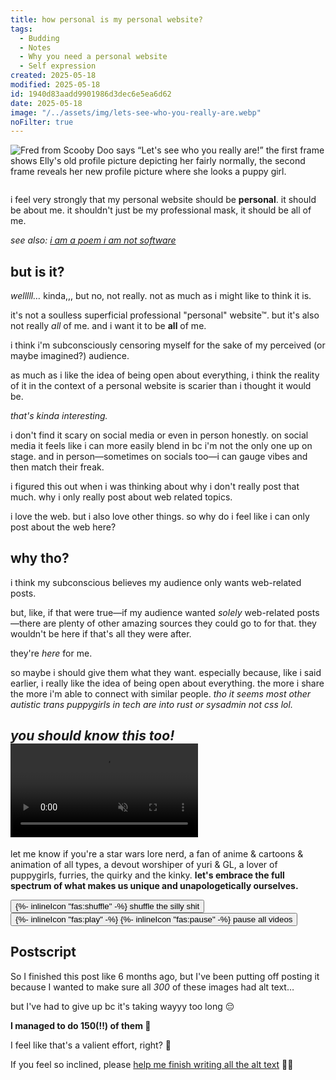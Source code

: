 ```yaml
---
title: how personal is my personal website?
tags:
  - Budding
  - Notes
  - Why you need a personal website
  - Self expression
created: 2025-05-18
modified: 2025-05-18
id: 1940d83aadd9901986d3dec6e5ea6d62
date: 2025-05-18
image: "/../assets/img/lets-see-who-you-really-are.webp"
noFilter: true
---
```

![Fred from Scooby Doo says “Let's see who you really are!” the first frame shows Elly's old profile picture depicting her fairly normally, the second frame reveals her new profile picture where she looks a puppy girl.](/../assets/img/lets-see-who-you-really-are.webp)

~~~ callout _to be read as a conversation with my brain_
~~~

i feel very strongly that my personal website should be **personal**. it should be about me. it shouldn't just be my professional mask, it should be all of me.

_see also: [i am a poem i am not software](https://robinrendle.com/notes/i-am-a-poem-i-am-not-software/)_

## but is it?

_welllll…_ kinda,,, but no, not really. not as much as i might like to think it is.

it's not a soulless superficial professional "personal" website&trade;. but it's also not really _all_ of me. and i want it to be **all** of me.

i think i'm subconsciously censoring myself for the sake of my perceived (or maybe imagined?) audience.

as much as i like the idea of being open about everything, i think the reality of it in the context of a personal website is scarier than i thought it would be.

_that's kinda interesting._

i don't find it scary on social media or even in person honestly. on social media it feels like i can more easily blend in bc i'm not the only one up on stage. and in person—sometimes on socials too—i can gauge vibes and then match their freak.

i figured this out when i was thinking about why i don't really post that much. why i only really post about web related topics.

i love the web. but i also love other things.
so why do i feel like i can only post about the web here?

## why tho?

i think my subconscious believes my audience only wants web-related posts.

but, like, if that were true—if my audience wanted _solely_ web-related posts—there are plenty of other amazing sources they could go to for that. they wouldn't be here if that's all they were after.

they're _here_ for me.

so maybe i should give them what they want.
especially because, like i said earlier, i really like the idea of being open about everything. the more i share the more i'm able to connect with similar people. _tho it seems most other autistic trans puppygirls in tech are into rust or sysadmin not css lol._

<h2 class="[ grid gap-3 ]" style="grid-template-columns: 1.5fr minmax(0, 2fr);">
	<em id="you-should-know-this-too" class="[ stroke ]">you should know this too!</em>
	<video controls autoplay loop muted playsinline src="/assets/img/you-should-know-this-too.mp4"></video>
</h2>

let me know if you're a star wars lore nerd, a fan of anime & cartoons & animation of all types, a devout worshiper of yuri & GL, a lover of puppygirls, furries, the quirky and the kinky. **let's embrace the full spectrum of what makes us unique and unapologetically ourselves.**

<div>
  <button type="button" id="randomiseButton">
    {%- inlineIcon "fas:shuffle" -%}
    <span>shuffle the silly shit</span>
  </button>
  <button type="button" id="pauseAllButton">
    {%- inlineIcon "fas:play" -%}
    {%- inlineIcon "fas:pause" -%}
    <span>pause all videos</span>
  </button>
</div>
<div id="media-wall" class="[ flow ]"></div>

<script type="module">
const recentlyShown = new Set();
const RECENT_HISTORY_SIZE = 300;

const mediaFiles = [
  { type: "image", index: 0, alt: "I bring a sort of “being a dog” vibe to the gender that that humans don't really like." },
  { type: "image", index: 1, alt: "A quick sketch of me Brodie did in pen." },
  { type: "image", index: 2, alt: "A lil cat drinking a pink monster can “glug glug”." },
  { type: "image", index: 3, alt: "A lil cat sitting at a laptop, the screen says “boobs”." },
  { type: "image", index: 4, alt: "A puppy girl wearing a shirt that says “autistic by birth, dog girl by the grace of god”." },
  { type: "image", index: 5, alt: "Calypso from Bluey." },
  { type: "image", index: 6, alt: "Ralsei lying face down on the floor." },
  { type: "image", index: 7, alt: "A lil cat with a raised eyebrow saying “queer”." },
  { type: "image", index: 8, alt: "A lil dog and cat napping together." },
  { type: "image", index: 9, alt: "An absolutely tiny anthropomorphised dog." },
  { type: "image", index: 10, alt: "Miwa and Saeko smiling." },
  { type: "image", index: 11, alt: "" },
  { type: "image", index: 12, alt: "A heartwarming two-panel manga strip showing the sweet intimacy of Miwa and Saeko in separate beds but holding hands, then passed out, sleeping messily, but their connection remains, unbroken even in dreams." },
  { type: "image", index: 13, alt: "" },
  { type: "image", index: 14, alt: "" },
  { type: "image", index: 15, alt: "Saeko reacts with wide-eyed, comical shock and awe, exclaiming, “WHOAA... THAT'S SOME MAD CLEAVAGE!” as Miwa bends over, emphasizing a moment of playful, slightly flustered surprise." },
  { type: "image", index: 16, alt: "" },
  { type: "image", index: 17, alt: "" },
  { type: "image", index: 18, alt: "" },
  { type: "image", index: 19, alt: "Pure joy captured in motion as Miwa and Saeko, hands clasped tightly, run with delighted smiles, their energy palpable in the manga panel." },
  { type: "image", index: 20, alt: "" },
  { type: "image", index: 21, alt: "A quiet, pensive moment as Miwa, in pajamas, gazes with a serious, perhaps slightly weary, expression as Saeko enters the frame." },
  { type: "image", index: 22, alt: "A tender, simple line drawing captures the cozy intimacy of a dog and cat snuggled in sleep, dreaming sweetly of an even closer cuddle, a small heart symbolizing their affection." },
  { type: "image", index: 23, alt: "A vibrant manga scene contrasts two friends: Saeko bursts with exuberant energy, long hair flying as she throws her arms up in pure celebration, while Miwa, elegant in a patterned dress, offers a gentle, serene smile. A moment of shared joy against a cool blue." },
  { type: "image", index: 24, alt: "Miwa and Saeko share a moment of quiet contemplation, their expressions soft and thoughtful as they rest their chins in their hands, radiating a gentle, cozy vibe against a warm pink backdrop." },
  { type: "image", index: 25, alt: "" },
  { type: "image", index: 26, alt: "In a car, Miwa and Saeko sleep soundly, they're completely zonked out, Saeko is drooling on Miwa's boobs." },
  { type: "image", index: 27, alt: "" },
  { type: "image", index: 28, alt: "" },
  { type: "image", index: 29, alt: "" },
  { type: "image", index: 30, alt: "A close-up manga panel radiating warmth, as Miwa, with kind eyes and long dark hair, offers a soft, reassuring smile." },
  { type: "image", index: 31, alt: "" },
  { type: "image", index: 32, alt: "" },
  { type: "image", index: 33, alt: "" },
  { type: "image", index: 34, alt: "" },
  { type: "image", index: 35, alt: "" },
  { type: "image", index: 36, alt: "A goofy lil cat sits proudly unaware, a red circle around its head, connected by a line to a small pride flag, it's a gay cat." },
  { type: "image", index: 37, alt: "" },
  { type: "image", index: 38, alt: "A playful, silly lil cat sipping from a comically large puddle of bright green monster energy drink." },
  { type: "image", index: 39, alt: "A cute lil cat confidently holds a sign that says “GIVE ME $$$”." },
  { type: "image", index: 40, alt: "A cute lil cat confidently holds a sign that says “GAY.”" },
  { type: "image", index: 41, alt: "" },
  { type: "image", index: 42, alt: "" },
  { type: "image", index: 43, alt: "" },
  { type: "image", index: 44, alt: "" },
  { type: "image", index: 45, alt: "" },
  { type: "image", index: 46, alt: "" },
  { type: "image", index: 47, alt: "" },
  { type: "image", index: 48, alt: "Qiu Tong with wide, luminous eyes gazes intently at her phone screen, waiting for Sun Jing to respond." },
  { type: "image", index: 49, alt: "A cute lil puppy girl says “dont care. didn't ask plus i'm wagging my tail and going arf arf wraff bark :3”." },
  { type: "image", index: 50, alt: "An anime girl imitates the thinking emoji." },
  { type: "image", index: 51, alt: "Aya is so embarrassed that her hair is standing up and her face is completely red." },
  { type: "image", index: 52, alt: "Aya begging for forgiveness while Mitsuki tries to reassure her that it's fine." },
  { type: "image", index: 53, alt: "" },
  { type: "image", index: 54, alt: "" },
  { type: "image", index: 55, alt: "You're not cute with those puffy cheeks. You're 29!" },
  { type: "image", index: 56, alt: "Aya is looking at her phone, she's so full of joy that she's moved to tears." },
  { type: "image", index: 57, alt: "Woof! I mean yes!" },
  { type: "image", index: 58, alt: "" },
  { type: "image", index: 59, alt: "I'm a faggot…" },
  { type: "image", index: 60, alt: "An emoji with a huge frown looking at a computer screen." },
  { type: "image", index: 61, alt: "Izutsumi says “Gender”." },
  { type: "image", index: 62, alt: "A tiny little puppy says “Another silly day in my gorgeous tranny life”." },
  { type: "image", index: 63, alt: "" },
  { type: "image", index: 64, alt: "" },
  { type: "image", index: 65, alt: "Pure, unadulterated puppy-dog excitement radiates from this character seen from behind, complete with dog ears and an energetically wagging tail." },
  { type: "image", index: 66, alt: "Three adorable emoticon faces (:3, :3c, :3<) demonstrated by a cute character with flowing hair, each expressing a variation of sweet, cat-like coyness." },
  { type: "image", index: 67, alt: "" },
  { type: "image", index: 68, alt: "Pure, unadulterated puppy-dog excitement radiates from this character seen from behind, complete with dog ears and an energetically wagging tail." },
  { type: "image", index: 69, alt: "" },
  { type: "image", index: 70, alt: "" },
  { type: "image", index: 71, alt: "" },
  { type: "image", index: 72, alt: "" },
  { type: "image", index: 73, alt: "" },
  { type: "image", index: 74, alt: "Brodie the cat says “not a single thought behind your eyes” Elly the dog is confused but then squints and says “wait a minute”." },
  { type: "image", index: 75, alt: "" },
  { type: "image", index: 76, alt: "A sassy mf sits at a desk with a mouse and keyboard." },
  { type: "image", index: 77, alt: "A little puppy says “Welcome to my site”." },
  { type: "image", index: 78, alt: "" },
  { type: "image", index: 79, alt: "A proud yuri enthusiast beams, sporting her “YURI WATCHING HAT” and flashing her “registered YURI EXPERT” card, radiating pure, unadulterated love for the genre, behind her is a lesbian pride flag." },
  { type: "image", index: 80, alt: "A chaotic meme advises to “JUST SCAMPER OUT” if things suck, featuring Izutsumi the cat-person and a humorous list of escapable situations followed by “IF IT SUCKS... HIT DA BRICKS!!”, hilariously championing “real winners quit”." },
  { type: "image", index: 81, alt: "A character with a gentle, inviting smile extends a hand, offering a heartfelt invitation: “LET'S TAKE ESTROGEN TOGETHER”." },
  { type: "image", index: 82, alt: "" },
  { type: "image", index: 83, alt: "" },
  { type: "image", index: 84, alt: "A tiny little cat puts a huge middle finger up to the camera." },
  { type: "image", index: 85, alt: "WHAT is on that computer screen?!" },
  { type: "image", index: 86, alt: "" },
  { type: "image", index: 87, alt: "Falin is a lil puppy giggling." },
  { type: "image", index: 88, alt: "Marcile is a lil puppy giggling." },
  { type: "image", index: 89, alt: "" },
  { type: "image", index: 90, alt: "" },
  { type: "image", index: 91, alt: "" },
  { type: "video", index: 0, alt: "" },
  { type: "video", index: 1, alt: "" },
  { type: "video", index: 2, alt: "Ahsoka Tano and Darth Maul prepare to fight." },
  { type: "video", index: 3, alt: "" },
  { type: "video", index: 4, alt: "“Gets to you, doesn't it?” — Marva, Andor." },
  { type: "video", index: 5, alt: "“Heh.” — Anya smugly" },
  { type: "video", index: 6, alt: "" },
  { type: "video", index: 7, alt: "" },
  { type: "video", index: 8, alt: "" },
  { type: "video", index: 9, alt: "" },
  { type: "video", index: 10, alt: "the autism creature bouncing up and down." },
  { type: "video", index: 11, alt: "" },
  { type: "video", index: 12, alt: "" },
  { type: "video", index: 13, alt: "Aya, green yuri, surounded by sparkles and the text “is somebody gonna match my freak?”." },
  { type: "video", index: 14, alt: "" },
  { type: "video", index: 15, alt: "Bingo getting swallowed by the cinema seat she's sitting in." },
  { type: "video", index: 16, alt: "Bingo dancing under a hand dryer giggling." },
  { type: "video", index: 17, alt: "A cat making biscuits on a blue ikea shark, captioned by the text “hate crime”." },
  { type: "video", index: 18, alt: "A sparkly little blue ikea shark spinning around." },
  { type: "video", index: 19, alt: "BMO dancing." },
  { type: "video", index: 20, alt: "BMO farting." },
  { type: "video", index: 21, alt: "BMO doing a kickflip." },
  { type: "video", index: 22, alt: "A racoon girl chugs a drink, “Mmm estrogen!~”." },
  { type: "video", index: 23, alt: "A racoon girl laughing." },
  { type: "video", index: 24, alt: "A racoon girl tapping on her phone." },
  { type: "video", index: 25, alt: "Marceline lying over Princess bubblegum on the couch, they're reading a magazine together." },
  { type: "video", index: 26, alt: "Princess bubblegum kisses Marceline on the cheek." },
  { type: "video", index: 27, alt: "Princess bubblegum and Marceline sleeping, Bubblegum sleeps perfectly while Marceline is sprawled comfortably." },
  { type: "video", index: 28, alt: "C3PO stripping off his robe sexily." },
  { type: "video", index: 29, alt: "“Hey are you listening?” “Yeh” meanwhile in their thought bubble, Vi slams Caitlyn into the wall, kabedon style." },
  { type: "video", index: 30, alt: "“I just think they're neat” says Marg holding Caitlyn and Vi getting hot and heavy." },
  { type: "video", index: 31, alt: "" },
  { type: "video", index: 32, alt: "“watch yo tone mf” Dr Eggman slaps Chow into the stratosphere." },
  { type: "video", index: 33, alt: "" },
  { type: "video", index: 34, alt: "Golden retriever spinning in circles." },
  { type: "video", index: 35, alt: "Chilli dancing." },
  { type: "video", index: 36, alt: "" },
  { type: "video", index: 37, alt: "" },
  { type: "video", index: 38, alt: "Ed balancing a TV on their head." },
  { type: "video", index: 39, alt: "" },
  { type: "video", index: 40, alt: "Glep dancing." },
  { type: "video", index: 41, alt: "Danny Brown is confused “?????????”." },
  { type: "video", index: 42, alt: "" },
  { type: "video", index: 43, alt: "" },
  { type: "video", index: 44, alt: "" },
  { type: "video", index: 45, alt: "A tiny Harry Du Bois break dancing in front of Kim Kitsuragi." },
  { type: "video", index: 46, alt: "" },
  { type: "video", index: 47, alt: "" },
  { type: "video", index: 48, alt: "Doechii looking like a gorgeous badass." },
  { type: "video", index: 49, alt: "" },
  { type: "video", index: 50, alt: "A lil dog barking, the wizard then turns the dog into a piece of wood with a grain pattern that looks like the dogs face." },
  { type: "video", index: 51, alt: "Troy arrives back to the house in shambles, fire everywhere and everyone freaking out." },
  { type: "video", index: 52, alt: "Ed and some bits and pieces floating around the ship, Ein doggy paddles past." },
  { type: "video", index: 53, alt: "" },
  { type: "video", index: 54, alt: "" },
  { type: "video", index: 55, alt: "Dr Eggman says “I'm going to kill you. And then kill you again”." },
  { type: "video", index: 56, alt: "A silly lil anime girl goes “Eheh, bleehh”." },
  { type: "video", index: 57, alt: "" },
  { type: "video", index: 58, alt: "Enid sleeping messily, sprawled out in her bed." },
  { type: "video", index: 59, alt: "" },
  { type: "video", index: 60, alt: "" },
  { type: "video", index: 61, alt: "Falin dances happily as Laios shows her his new sword." },
  { type: "video", index: 62, alt: "lil Falin is munching." },
  { type: "video", index: 63, alt: "Falin looking adorable as ever smiles at the camera." },
  { type: "video", index: 64, alt: "Tiny Falin eats soup." },
  { type: "video", index: 65, alt: "" },
  { type: "video", index: 66, alt: "" },
  { type: "video", index: 67, alt: "Falin puts Marcile into a gay panic as she shares her mana with her." },
  { type: "video", index: 68, alt: "" },
  { type: "video", index: 69, alt: "" },
  { type: "video", index: 70, alt: "" },
  { type: "video", index: 71, alt: "" },
  { type: "video", index: 72, alt: "Femtanyl's lil cat persona dancing." },
  { type: "video", index: 73, alt: "Fink leaves." },
  { type: "video", index: 74, alt: "Fink bites." },
  { type: "video", index: 75, alt: "Purple guy dances." },
  { type: "video", index: 76, alt: "Frank Ocean sips his drink while surrounded by Odd Future." },
  { type: "video", index: 77, alt: "Fujiko removes her amazing disguise like a badass." },
  { type: "video", index: 78, alt: "Fujiko removes her disguise and starts her motorbike." },
  { type: "video", index: 79, alt: "" },
  { type: "video", index: 80, alt: "Gandalf dancing." },
  { type: "video", index: 81, alt: "A lil puppy dancing to music." },
  { type: "video", index: 82, alt: "Gimli covers his mouth in shock." },
  { type: "video", index: 83, alt: "A goblin typing on a computer with the caption “goblin hours”." },
  { type: "video", index: 84, alt: "A happy puppy girl dancing around and banging her head." },
  { type: "video", index: 85, alt: "A skeleton riding a motorcycle with flames in the background, captioned “Trans rights!”." },
  { type: "video", index: 86, alt: "I have hired MF DOOM to stare at you." },
  { type: "video", index: 87, alt: "A lil puppy girl gets her snout grabbed and her head shaken about, then she blushes." },
  { type: "video", index: 88, alt: "Jake and a bug dance together." },
  { type: "video", index: 89, alt: "Jake sips a cup of coffee." },
  { type: "video", index: 90, alt: "Jerma dancing, terribly." },
  { type: "video", index: 91, alt: "jpegmafia jumpscare." },
  { type: "video", index: 92, alt: "JPEGMafia with sparkly Miku." },
  { type: "video", index: 93, alt: "Peggy can't believe this shit." },
  { type: "video", index: 94, alt: "Kanna eats a crab." },
  { type: "video", index: 95, alt: "" },
  { type: "video", index: 96, alt: "Kanna dancing in the rain." },
  { type: "video", index: 97, alt: "" },
  { type: "video", index: 98, alt: "Kanna sip." },
  { type: "video", index: 99, alt: "" },
  { type: "video", index: 100, alt: "Karlach puppy eyes." },
  { type: "video", index: 101, alt: "" },
  { type: "video", index: 102, alt: "" },
  { type: "video", index: 103, alt: "" },
  { type: "video", index: 104, alt: "" },
  { type: "video", index: 105, alt: "Ursula sits on her roof drawing the birds next to her." },
  { type: "video", index: 106, alt: "Kim Kitsuragi dancing." },
  { type: "video", index: 107, alt: "" },
  { type: "video", index: 108, alt: "Kobayashi typing at a blistering pace." },
  { type: "video", index: 109, alt: "" },
  { type: "video", index: 110, alt: "" },
  { type: "video", index: 111, alt: "" },
  { type: "video", index: 112, alt: "“Remember, you can't trust men.” — Lady Eboshi." },
  { type: "video", index: 113, alt: "Lady Eboshi laughing a hearty laugh." },
  { type: "video", index: 114, alt: "" },
  { type: "video", index: 115, alt: "" },
  { type: "video", index: 116, alt: "" },
  { type: "video", index: 117, alt: "Little Simz dancing with headless suits." },
  { type: "video", index: 118, alt: "Live Jerma reaction." },
  { type: "video", index: 119, alt: "" },
  { type: "video", index: 120, alt: "" },
  { type: "video", index: 121, alt: "" },
  { type: "video", index: 122, alt: "" },
  { type: "video", index: 123, alt: "" },
  { type: "video", index: 124, alt: "" },
  { type: "video", index: 125, alt: "" },
  { type: "video", index: 126, alt: "" },
  { type: "video", index: 127, alt: "" },
  { type: "video", index: 128, alt: "" },
  { type: "video", index: 129, alt: "" },
  { type: "video", index: 130, alt: "Miku plushy swinging." },
  { type: "video", index: 131, alt: "Miku plushy in the washing machine." },
  { type: "video", index: 132, alt: "" },
  { type: "video", index: 133, alt: "" },
  { type: "video", index: 134, alt: "" },
  { type: "video", index: 135, alt: "Misato removes her sunglasses looking amazing." },
  { type: "video", index: 136, alt: "Misato does the worlds biggest yawn." },
  { type: "video", index: 137, alt: "Mitsuki's honest reaction 😐" },
  { type: "video", index: 138, alt: "" },
  { type: "video", index: 139, alt: "Shinji screams “MUSTAAAAAAAAAAARD”." },
  { type: "video", index: 140, alt: "" },
  { type: "video", index: 141, alt: "" },
  { type: "video", index: 142, alt: "Noel the dear girl with huge puppy dog eyes." },
  { type: "video", index: 143, alt: "" },
  { type: "video", index: 144, alt: "" },
  { type: "video", index: 145, alt: "" },
  { type: "video", index: 146, alt: "" },
  { type: "video", index: 147, alt: "" },
  { type: "video", index: 148, alt: "" },
  { type: "video", index: 149, alt: "" },
  { type: "video", index: 150, alt: "" },
  { type: "video", index: 151, alt: "PB tries estrogen." },
  { type: "video", index: 152, alt: "" },
  { type: "video", index: 153, alt: "" },
  { type: "video", index: 154, alt: "" },
  { type: "video", index: 155, alt: "A lil fluffy creature blinks one eye at a time." },
  { type: "video", index: 156, alt: "" },
  { type: "video", index: 157, alt: "A fluffy lil puppy tip tapping on a keyboard." },
  { type: "video", index: 158, alt: "" },
  { type: "video", index: 159, alt: "A lil fluffy puppy spinning around and around." },
  { type: "video", index: 160, alt: "A golden retriever sits on a swing, swinging back and forth." },
  { type: "video", index: 161, alt: "The Rei plushy taunts Shinji with the Gangnam style dance." },
  { type: "video", index: 162, alt: "Senator Chuchi." },
  { type: "video", index: 163, alt: "" },
  { type: "video", index: 164, alt: "" },
  { type: "video", index: 165, alt: "" },
  { type: "video", index: 166, alt: "We've had one yes, but what about second breakfast?" },
  { type: "video", index: 167, alt: "Shadow… It's me! The Devil!" },
  { type: "video", index: 168, alt: "Shadowheart being an autistic lil nerd and over explaining." },
  { type: "video", index: 169, alt: "" },
  { type: "video", index: 170, alt: "Smeagol's 3D model with a light spinning around it, the caption reads “POV: Microwave burrito”." },
  { type: "video", index: 171, alt: "" },
  { type: "video", index: 172, alt: "" },
  { type: "video", index: 173, alt: "" },
  { type: "video", index: 174, alt: "“Something just happened” Sonic fandub." },
  { type: "video", index: 175, alt: "Spamton dances." },
  { type: "video", index: 176, alt: "" },
  { type: "video", index: 177, alt: "Lego clone trooper goes to the toilet." },
  { type: "video", index: 178, alt: "" },
  { type: "video", index: 179, alt: "" },
  { type: "video", index: 180, alt: "Taiko Don gets petted." },
  { type: "video", index: 181, alt: "" },
  { type: "video", index: 182, alt: "Gollum asks Samwise “What's Taters... Precious?” Sam agrily replies “POH-TAY-TOHS?! BOIL EM', MASH EM' STICK EM', IN A STEW?”." },
  { type: "video", index: 183, alt: "" },
  { type: "video", index: 184, alt: "Tem's eye are spinning around all silly." },
  { type: "video", index: 185, alt: "You're at the Tem Shop and Tem is losing her mind." },
  { type: "video", index: 186, alt: "" },
  { type: "video", index: 187, alt: "" },
  { type: "video", index: 188, alt: "" },
  { type: "video", index: 189, alt: "" },
  { type: "video", index: 190, alt: "Toru yapping like an idiot." },
  { type: "video", index: 191, alt: "Toph points into the distance and says “There it is!”, everyone looks, they don't see anything. She then says “That's what it'll sound like when one of you spot it.”." },
  { type: "video", index: 192, alt: "" },
  { type: "video", index: 193, alt: "A cat brings a trans flag into the room. Kitty says trans rights!" },
  { type: "video", index: 194, alt: "A trans flag blows in the wind with the caption “guys help what country is this flag from and why do all the cute girls come from there????”." },
  { type: "video", index: 195, alt: "" },
  { type: "video", index: 196, alt: "" },
  { type: "video", index: 197, alt: "Tyler the Creator saying “A you putting another filter on me?”." },
  { type: "video", index: 198, alt: "Tyler the Creator posing like a cutie, he's kinda quirky." },
  { type: "video", index: 199, alt: "A puppy girl holds up a magnifine glass with the caption “Where the yuri at?”." },
  { type: "video", index: 200, alt: "A wizard holds the autism symbol as a train drives around him." },
  { type: "video", index: 201, alt: "" },
  { type: "video", index: 202, alt: "A dog runs towards Rin but hits the end of it's leash before it can jump on her, she giggles, but then a second dog with a longer leash ploughs into her stomach at mach one." },
  { type: "video", index: 203, alt: "" },
  { type: "video", index: 204, alt: "" },
  { type: "video", index: 205, alt: "" },
  { type: "video", index: 206, alt: "" },
  { type: "video", index: 207, alt: "" },
  { type: "video", index: 208, alt: "" },
];

function shuffleArray(array) {
  for (let i = array.length - 1; i > 0; i--) {
    const j = Math.floor(Math.random() * (i + 1));
    [array[i], array[j]] = [array[j], array[i]];
  }
  return array;
}

function createMediaElement(item, index) {
  switch (item.type) {
    case "image": {
      const img = document.createElement("img");
      img.src = `/assets/img/silly-shit/image${item.index}.jpg`;
      img.alt = item.alt;
      img.className = "grid-item";
      return img;
    }
    case "video": {
      const fragment = document.createDocumentFragment();
      const video = document.createElement("video");
      video.autoplay = true;
      video.controls = true;
      video.loop = true;
      video.muted = true;
      video.playsInline = true;
      video.className = "grid-item";
      const source = document.createElement("source");
      source.src = `/assets/img/silly-shit/video${item.index}.mp4`;
      source.type = "video/mp4";
      video.appendChild(source);
      const alt = document.createElement("p");
      const altId = `video-alt-${index}`;
      alt.textContent = item.alt;
      alt.id = altId;
      alt.setAttribute("hidden", "");
      video.setAttribute("aria-labelledby", altId);
      fragment.appendChild(video);
      fragment.appendChild(alt);
      return fragment;
    }
  }
}

function populateMediaWall(first) {
  const wall = document.getElementById("media-wall");
  wall.innerHTML = "";

  // Not all the media have text descriptions so we want to at least
  // make sure everything on the first population of the media wall does
  const items = first ? mediaFiles.filter(item => item.alt && item.alt.trim() !== "") : mediaFiles;

  // Filter out recently shown items
  const availableItems = items.filter(item => !recentlyShown.has(item.index));
  
  // If we don't have enough items after filtering, reset the recently shown set
  if (availableItems.length < 9) {
    recentlyShown.clear();
  }

  // Shuffle and take first 9 items
  const selectedMedia = shuffleArray([...availableItems]).slice(0, 9);

  // Update recently shown set
  selectedMedia.forEach((item) => {
    recentlyShown.add(item.index);
    // Keep the set size manageable
    if (recentlyShown.size > RECENT_HISTORY_SIZE) {
      const firstItem = recentlyShown.values().next().value;
      recentlyShown.delete(firstItem);
    }
  });

  selectedMedia.forEach((item, index) => {
    const element = createMediaElement(item, index);
    wall.appendChild(element);
  });
}

// Add this new function for the button
function setupRandomiseButton() {
  const button = document.getElementById("randomiseButton");
  button.addEventListener("click", () => populateMediaWall(false));
}

// Add this new function for the pause button
function setupPauseButton() {
  const button = document.getElementById("pauseAllButton");
  const playIcon = button.querySelector(".icon-play");
  const pauseIcon = button.querySelector(".icon-pause");
  const buttonText = button.querySelector("span");
  let isPaused = false;

  playIcon.setAttribute("hidden", "");
  pauseIcon.removeAttribute("hidden");

  button.addEventListener("click", () => {
    const videos = document.querySelectorAll("#media-wall video");
    isPaused = !isPaused;

    videos.forEach((video) => {
      if (isPaused) {
        video.pause();
        pauseIcon.setAttribute("hidden", "");
        playIcon.removeAttribute("hidden");
        buttonText.textContent = "Play all videos";
      } else {
        video.play();
        playIcon.setAttribute("hidden", "");
        pauseIcon.removeAttribute("hidden");
        buttonText.textContent = "Pause all videos";
      }
    });
  });
}

// Update the DOMContentLoaded event listener
document.addEventListener("DOMContentLoaded", () => {
  populateMediaWall(true);
  setupRandomiseButton();
  setupPauseButton();
});
</script>

<style>
  #media-wall {
    columns: 6 200px;
    column-gap: var(--inline-size-3);
  }
  #media-wall > :is(img, video) {
    --flow-space: var(--block-size-2);

    image-rendering: pixelated;
    width: 100%;
  }
</style>

## Postscript

So I finished this post like 6 months ago, but I've been putting off posting it because I wanted to make sure all _300_ of these images had alt text… 

but I've had to give up bc it's taking wayyy too long 😔

**I managed to do 150(!!) of them 🤯**

I feel like that's a valient effort, right? 🥲

If you feel so inclined, please [help me finish writing all the alt text](https://github.com/ellyloel/ellyloel.com/edit/main/src/input/content/garden/How%20personal%20is%20my%20personal%20website?.md) 🙏🏻
